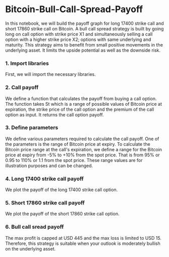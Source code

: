# Bitcoin-Bull-Call-Spread-Payoff
In this notebook, we will build the payoff graph for long 17400 strike call and short 17860 strike call on Bitcoin.
A bull call spread strategy is built by going long on call option with strike price X1 and simultaneously selling a call option with a higher strike price X2; options with same underlying and maturity. This strategy aims to benefit from small positive movements in the underlying asset. It limits the upside potential as well as the downside risk.

### 1. Import libraries
First, we will import the necessary libraries.

### 2. Call payoff
We define a function that calculates the payoff from buying a call option. The function takes St which is a range of possible values of Bitcoin price at expiration, the strike price of the call option and the premium of the call option as input. It returns the call option payoff.

### 3. Define parameters
We define various parameters required to calculate the call payoff. One of the parameters is the range of Bitcoin price at expiry.
To calculate the Bitcoin price range at the call's expiration, we define a range for the Bitcoin price at expiry from -5% to +10% from the spot price. That is from 95% or 0.95 to 110% or 1.1 from the spot price. These range values are for illustration purposes and can be changed.

### 4. Long 17400 strike call payoff
We plot the payoff of the long 17400 strike call option. 

### 5. Short 17860 strike call payoff
We plot the payoff of the short 17860 strike call option.

### 6. Bull call sread payoff
The max profit is capped at USD 445 and the max loss is limited to USD 15. Therefore, this strategy is suitable when your outlook is moderately bullish on the underlying asset.
